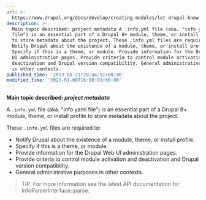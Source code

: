 ```yaml
---
url: >-
  https://www.drupal.org/docs/develop/creating-modules/let-drupal-know-about-your-module-with-an-infoyml-file
description: >-
  Main topic described: project metadata A .info.yml file (aka. "info yaml
  file") is an essential part of a Drupal 8+ module, theme, or install profile
  to store metadata about the project. These .info.yml files are required to:
  Notify Drupal about the existence of a module, theme, or install profile.
  Specify if this is a theme, or module. Provide information for the Drupal Web
  UI administration pages. Provide criteria to control module activation and
  deactivation and Drupal version compatibility. General administrative purposes
  in other contexts.
published_time: '2013-05-21T20:44:51+00:00'
modified_time: '2023-01-08T16:08:01+00:00'
---
```

**Main topic described: _project metadata_**

A `.info.yml` file (aka. "info yaml file") is an essential part of a Drupal 8+ module, theme, or install profile to store metadata about the project.

These `.info.yml` files are required to:

* Notify Drupal about the existence of a module, theme, or install profile.
* Specify if this is a theme, or module.
* Provide information for the Drupal Web UI administration pages.
* Provide criteria to control module activation and deactivation and Drupal version compatibility.
* General administrative purposes in other contexts.

<!-- note-tip -->
> TIP: For more information see the latest API documentation for InfoParserInterface::parse.